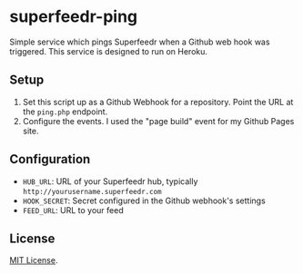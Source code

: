 superfeedr-ping
===============

Simple service which pings Superfeedr when a Github web hook was triggered. This service is designed to run on Heroku.

Setup
-----

1. Set this script up as a Github Webhook for a repository. Point the URL at the `ping.php` endpoint.
2. Configure the events. I used the "page build" event for my Github Pages site.

Configuration
-------------

* `HUB_URL`: URL of your Superfeedr hub, typically `http://yourusername.superfeedr.com`
* `HOOK_SECRET`: Secret configured in the Github webhook's settings
* `FEED_URL`: URL to your feed

License
-------

[MIT License](/LICENSE).
